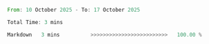 <!--START_SECTION:waka-->

```rust
From: 10 October 2025 - To: 17 October 2025

Total Time: 3 mins

Markdown   3 mins          >>>>>>>>>>>>>>>>>>>>>>>>>   100.00 %
```

<!--END_SECTION:waka-->
